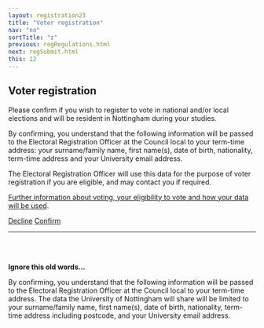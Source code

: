 ```yaml
---
layout: registration23
title: "Voter registration"
nav: "no"
sortTitle: "z"
previous: regRegulations.html
next: regSubmit.html
this: 12
---
```


## Voter registration

Please confirm if you wish to register to vote in national and/or local elections and will be resident in Nottingham during your studies.

By confirming, you understand that the following information will be passed to the Electoral Registration Officer at the Council local to your term-time address: your surname/family name, first name(s), date of birth, nationality, term-time address and your University email address.

The Electoral Registration Officer will use this data for the purpose of voter registration if you are eligible, and may contact you if required.

[Further information about voting, your eligibility to vote and how your data will be used](https://www.gov.uk/browse/citizenship/voting).


<div id="buttons">
  <a class="btn btn-outline-primary" type="submit" href="{{page.next}}">Decline</a>
  <a class="btn btn-primary" type="submit" href="{{page.next}}">Confirm</a>
</div>

----

<br><br>

**Ignore this old words...**

By confirming, you understand that the following information will be passed to the Electoral Registration Officer at the Council local to your term-time address. The data the University of Nottingham will share will be limited to your surname/family name, first name(s), date of birth, nationality, term-time address including postcode, and your University email address.
